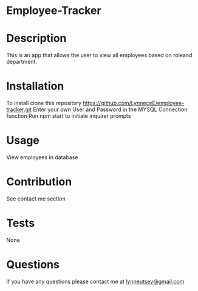 # Employee-Tracker

# Description
This is an app that allows the user to view all employees based on roleand department.

# Installation
  To install clone this repository https://github.com/LynneceE/employee-tracker.git
  Enter your own User and Password in the MYSQL Connection function
  Run npm start to initiate inquirer prompts


  # Usage
  View employees in database

  # Contribution
  See contact me section 

  # Tests
  None

  # Questions

If you have any questions please contact me at lynneutsey@gmail.com

